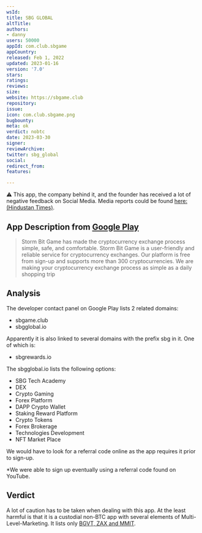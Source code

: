 ```yaml
---
wsId: 
title: SBG GLOBAL
altTitle: 
authors:
- danny
users: 50000
appId: com.club.sbgame
appCountry: 
released: Feb 1, 2022
updated: 2023-01-16
version: '7.0'
stars: 
ratings: 
reviews: 
size: 
website: https://sbgame.club
repository: 
issue: 
icon: com.club.sbgame.png
bugbounty: 
meta: ok
verdict: nobtc
date: 2023-03-30
signer: 
reviewArchive: 
twitter: sbg_global
social: 
redirect_from: 
features: 

---
```


⚠️ This app, the company behind it, and the founder has received a lot of negative feedback on Social Media. Media reports could be found [here: (Hindustan Times)](https://tech.hindustantimes.com/tech/news/crypto-coin-cracks-after-luring-indians-with-3-100-returns-71669900000965.html).

## App Description from [Google Play](https://play.google.com/store/apps/details?id=com.club.sbgame) 

> Storm Bit Game has made the cryptocurrency exchange process simple, safe, and comfortable. Storm Bit Game is a user-friendly and reliable service for cryptocurrency exchanges. Our platform is free from sign-up and supports more than 300 cryptocurrencies. We are making your cryptocurrency exchange process as simple as a daily shopping trip

## Analysis 

The developer contact panel on Google Play lists 2 related domains: 

- sbgame.club 
- sbgglobal.io

Apparently it is also linked to several domains with the prefix sbg in it. One of which is: 

- sbgrewards.io

The sbgglobal.io lists the following options: 

- SBG Tech Academy
- DEX
- Crypto Gaming
- Forex Platform
- DAPP Crypto Wallet
- Staking Reward Platform
- Crypto Tokens
- Forex Brokerage
- Technologies Development 
- NFT Market Place

We would have to look for a referral code online as the app requires it prior to sign-up. 

*We were able to sign up eventually using a referral code found on YouTube. 

## Verdict 

A lot of caution has to be taken when dealing with this app. At the least harmful is that it is a custodial non-BTC app with several elements of Multi-Level-Marketing. It lists only [BGVT, ZAX and MMIT](https://twitter.com/BitcoinWalletz/status/1641342469945298944). 

